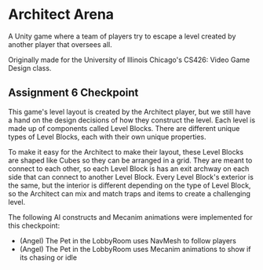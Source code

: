 # Architect Arena

A Unity game where a team of players try to escape a level created by another player that oversees all.

Originally made for the University of Illinois Chicago's CS426: Video Game Design class.

## Assignment 6 Checkpoint

This game's level layout is created by the Architect player, but we still have a hand on the design decisions of how they construct the level. Each level is made up of components called Level Blocks. There are different unique types of Level Blocks, each with their own unique properties.

To make it easy for the Architect to make their layout, these Level Blocks are shaped like Cubes so they can be arranged in a grid. They are meant to connect to each other, so each Level Block is has an exit archway on each side that can connect to another Level Block. Every Level Block's exterior is the same, but the interior is different depending on the type of Level Block, so the Architect can mix and match traps and items to create a challenging level.

The following AI constructs and Mecanim animations were implemented for this checkpoint:

- (Angel) The Pet in the LobbyRoom uses NavMesh to follow players
- (Angel) The Pet in the LobbyRoom uses Mecanim animations to show if its chasing or idle
